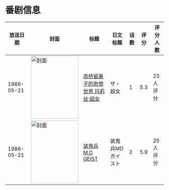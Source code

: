 # 番剧信息

|放送日期|封面|标题|日文标题|话数|评分|评分人数|
|---|---|---|---|---|---|---|
|1986-05-21|<img src="//lain.bgm.tv/pic/cover/c/5b/ec/77648_Kklcf.jpg" alt="封面" style="width:150px;height:200px;object-fit:cover;">|[高桥留美子的奇想世界 玛莉丝·超女](https://bangumi.tv/subject/77648)|ザ・超女|1|5.3|23人评分|
|1986-05-21|<img src="//lain.bgm.tv/pic/cover/c/89/d3/73314_LbNrT.jpg" alt="封面" style="width:150px;height:200px;object-fit:cover;">|[装鬼兵M.D GEIST](https://bangumi.tv/subject/73314)|装鬼兵MDガイスト|2|5.9|25人评分|
